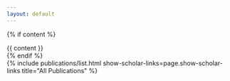 ```yaml
---
layout: default
---
```


{% if content %}
<section id="introduction">
  {{ content }}
</section>
{% endif %}

<section id="publications">
  {% include publications/list.html show-scholar-links=page.show-scholar-links title="All Publications" %}
</section>
